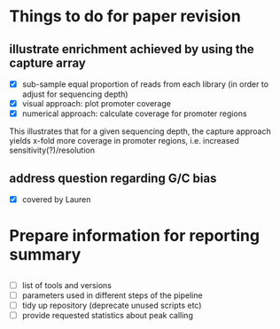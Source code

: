 # Things to do for paper revision
## illustrate enrichment achieved by using the capture array
- [x] sub-sample equal proportion of reads from each library (in order to adjust for sequencing depth)
- [x] visual approach: plot promoter coverage
- [x] numerical approach: calculate coverage for promoter regions

This illustrates that for a given sequencing depth, the capture approach yields x-fold more coverage in promoter regions, i.e. increased sensitivity(?)/resolution

## address question regarding G/C bias
- [x] covered by Lauren
 
# Prepare information for reporting summary
##
- [ ] list of tools and versions
- [ ] parameters used in different steps of the pipeline
- [ ] tidy up repository (deprecate unused scripts etc)
- [ ] provide requested statistics about peak calling
